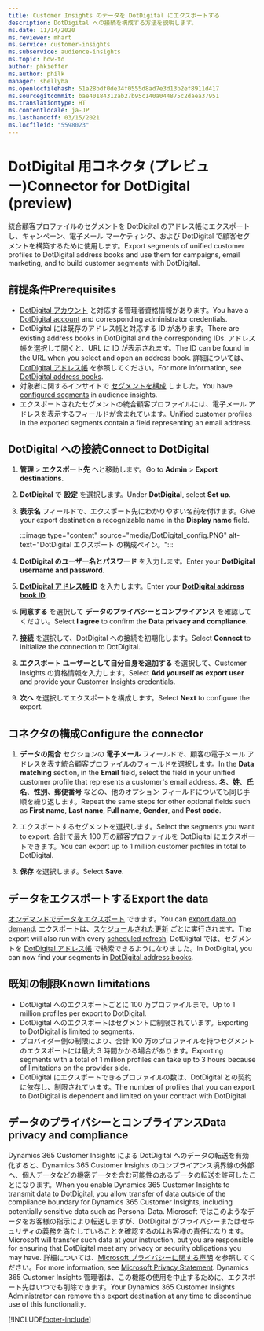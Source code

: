 ```yaml
---
title: Customer Insights のデータを DotDigital にエクスポートする
description: DotDigital への接続を構成する方法を説明します。
ms.date: 11/14/2020
ms.reviewer: mhart
ms.service: customer-insights
ms.subservice: audience-insights
ms.topic: how-to
author: phkieffer
ms.author: philk
manager: shellyha
ms.openlocfilehash: 51a28bdf0de34f0555d8ad7e3d13b2ef8911d417
ms.sourcegitcommit: bae40184312ab27b95c140a044875c2daea37951
ms.translationtype: HT
ms.contentlocale: ja-JP
ms.lasthandoff: 03/15/2021
ms.locfileid: "5598023"
---
```

# <a name="connector-for-dotdigital-preview"></a><span data-ttu-id="161e3-103">DotDigital 用コネクタ (プレビュー)</span><span class="sxs-lookup"><span data-stu-id="161e3-103">Connector for DotDigital (preview)</span></span>

<span data-ttu-id="161e3-104">統合顧客プロファイルのセグメントを DotDigital のアドレス帳にエクスポートし、キャンペーン、電子メール マーケティング、および DotDigital で顧客セグメントを構築するために使用します。</span><span class="sxs-lookup"><span data-stu-id="161e3-104">Export segments of unified customer profiles to DotDigital address books and use them for campaigns, email marketing, and to build customer segments with DotDigital.</span></span> 

## <a name="prerequisites"></a><span data-ttu-id="161e3-105">前提条件</span><span class="sxs-lookup"><span data-stu-id="161e3-105">Prerequisites</span></span>

-   <span data-ttu-id="161e3-106">[DotDigital アカウント](https://dotdigital.com/) と対応する管理者資格情報があります。</span><span class="sxs-lookup"><span data-stu-id="161e3-106">You have a [DotDigital account](https://dotdigital.com/) and corresponding administrator credentials.</span></span>
-   <span data-ttu-id="161e3-107">DotDigital には既存のアドレス帳と対応する ID があります。</span><span class="sxs-lookup"><span data-stu-id="161e3-107">There are existing address books in DotDigital and the corresponding IDs.</span></span> <span data-ttu-id="161e3-108">アドレス帳を選択して開くと、URL に ID が表示されます。</span><span class="sxs-lookup"><span data-stu-id="161e3-108">The ID can be found in the URL when you select and open an address book.</span></span> <span data-ttu-id="161e3-109">詳細については、[DotDigital アドレス帳](https://support.dotdigital.com/hc/articles/212211968-Creating-an-address-book) を参照してください。</span><span class="sxs-lookup"><span data-stu-id="161e3-109">For more information, see [DotDigital address books](https://support.dotdigital.com/hc/articles/212211968-Creating-an-address-book).</span></span>
-   <span data-ttu-id="161e3-110">対象者に関するインサイトで [セグメントを構成](segments.md) しました。</span><span class="sxs-lookup"><span data-stu-id="161e3-110">You have [configured segments](segments.md) in audience insights.</span></span>
-   <span data-ttu-id="161e3-111">エクスポートされたセグメントの統合顧客プロファイルには、電子メール アドレスを表示するフィールドが含まれています。</span><span class="sxs-lookup"><span data-stu-id="161e3-111">Unified customer profiles in the exported segments contain a field representing an email address.</span></span>

## <a name="connect-to-dotdigital"></a><span data-ttu-id="161e3-112">DotDigital への接続</span><span class="sxs-lookup"><span data-stu-id="161e3-112">Connect to DotDigital</span></span>

1. <span data-ttu-id="161e3-113">**管理** > **エクスポート先** へと移動します。</span><span class="sxs-lookup"><span data-stu-id="161e3-113">Go to **Admin** > **Export destinations**.</span></span>

1. <span data-ttu-id="161e3-114">**DotDigital** で **設定** を選択します。</span><span class="sxs-lookup"><span data-stu-id="161e3-114">Under **DotDigital**, select **Set up**.</span></span>

1. <span data-ttu-id="161e3-115">**表示名** フィールドで、エクスポート先にわかりやすい名前を付けます。</span><span class="sxs-lookup"><span data-stu-id="161e3-115">Give your export destination a recognizable name in the **Display name** field.</span></span>

   :::image type="content" source="media/DotDigital_config.PNG" alt-text="DotDigital エクスポート の構成ペイン。":::

1. <span data-ttu-id="161e3-117">**DotDigital のユーザー名とパスワード** を入力します。</span><span class="sxs-lookup"><span data-stu-id="161e3-117">Enter your **DotDigital username and password**.</span></span>

1. <span data-ttu-id="161e3-118">**[DotDigital アドレス帳 ID](https://support.dotdigital.com/hc/articles/212211968-Creating-an-address-book)** を入力します。</span><span class="sxs-lookup"><span data-stu-id="161e3-118">Enter your **[DotDigital address book ID](https://support.dotdigital.com/hc/articles/212211968-Creating-an-address-book)**.</span></span>

1. <span data-ttu-id="161e3-119">**同意する** を選択して **データのプライバシーとコンプライアンス** を確認してください。</span><span class="sxs-lookup"><span data-stu-id="161e3-119">Select **I agree** to confirm the **Data privacy and compliance**.</span></span>

1. <span data-ttu-id="161e3-120">**接続** を選択して、DotDigital への接続を初期化します。</span><span class="sxs-lookup"><span data-stu-id="161e3-120">Select **Connect** to initialize the connection to DotDigital.</span></span>

1. <span data-ttu-id="161e3-121">**エクスポート ユーザーとして自分自身を追加する** を選択して、Customer Insights の資格情報を入力します。</span><span class="sxs-lookup"><span data-stu-id="161e3-121">Select **Add yourself as export user** and provide your Customer Insights credentials.</span></span>

1. <span data-ttu-id="161e3-122">**次へ** を選択してエクスポートを構成します。</span><span class="sxs-lookup"><span data-stu-id="161e3-122">Select **Next** to configure the export.</span></span>

## <a name="configure-the-connector"></a><span data-ttu-id="161e3-123">コネクタの構成</span><span class="sxs-lookup"><span data-stu-id="161e3-123">Configure the connector</span></span>

1. <span data-ttu-id="161e3-124">**データの照合** セクションの **電子メール** フィールドで、顧客の電子メール アドレスを表す統合顧客プロファイルのフィールドを選択します。</span><span class="sxs-lookup"><span data-stu-id="161e3-124">In the **Data matching** section, in the **Email** field, select the field in your unified customer profile that represents a customer's email address.</span></span> <span data-ttu-id="161e3-125">**名**、**姓**、**氏名**、**性別**、**郵便番号** などの、他のオプション フィールドについても同じ手順を繰り返します。</span><span class="sxs-lookup"><span data-stu-id="161e3-125">Repeat the same steps for other optional fields such as **First name**, **Last name**, **Full name**, **Gender**, and **Post code**.</span></span>

1. <span data-ttu-id="161e3-126">エクスポートするセグメントを選択します。</span><span class="sxs-lookup"><span data-stu-id="161e3-126">Select the segments you want to export.</span></span> <span data-ttu-id="161e3-127">合計で最大 100 万の顧客プロファイルを DotDigital にエクスポートできます。</span><span class="sxs-lookup"><span data-stu-id="161e3-127">You can export up to 1 million customer profiles in total to DotDigital.</span></span>

1. <span data-ttu-id="161e3-128">**保存** を選択します。</span><span class="sxs-lookup"><span data-stu-id="161e3-128">Select **Save**.</span></span>

## <a name="export-the-data"></a><span data-ttu-id="161e3-129">データをエクスポートする</span><span class="sxs-lookup"><span data-stu-id="161e3-129">Export the data</span></span>

<span data-ttu-id="161e3-130">[オンデマンドでデータをエクスポート](export-destinations.md) できます。</span><span class="sxs-lookup"><span data-stu-id="161e3-130">You can [export data on demand](export-destinations.md).</span></span> <span data-ttu-id="161e3-131">エクスポートは、[スケジュールされた更新](system.md#schedule-tab) ごとに実行されます。</span><span class="sxs-lookup"><span data-stu-id="161e3-131">The export will also run with every [scheduled refresh](system.md#schedule-tab).</span></span> <span data-ttu-id="161e3-132">DotDigital では、セグメントを [DotDigital アドレス帳](https://support.dotdigital.com/hc/articles/212211968-Creating-an-address-book) で検索できるようになりました。</span><span class="sxs-lookup"><span data-stu-id="161e3-132">In DotDigital, you can now find your segments in [DotDigital address books](https://support.dotdigital.com/hc/articles/212211968-Creating-an-address-book).</span></span>

## <a name="known-limitations"></a><span data-ttu-id="161e3-133">既知の制限</span><span class="sxs-lookup"><span data-stu-id="161e3-133">Known limitations</span></span>

- <span data-ttu-id="161e3-134">DotDigital へのエクスポートごとに 100 万プロファイルまで。</span><span class="sxs-lookup"><span data-stu-id="161e3-134">Up to 1 million profiles per export to DotDigital.</span></span>
- <span data-ttu-id="161e3-135">DotDigital へのエクスポートはセグメントに制限されています。</span><span class="sxs-lookup"><span data-stu-id="161e3-135">Exporting to DotDigital is limited to segments.</span></span>
- <span data-ttu-id="161e3-136">プロバイダー側の制限により、合計 100 万のプロファイルを持つセグメントのエクスポートには最大 3 時間かかる場合があります。</span><span class="sxs-lookup"><span data-stu-id="161e3-136">Exporting segments with a total of 1 million profiles can take up to 3 hours because of limitations on the provider side.</span></span> 
- <span data-ttu-id="161e3-137">DotDigital にエクスポートできるプロファイルの数は、DotDigital との契約に依存し、制限されています。</span><span class="sxs-lookup"><span data-stu-id="161e3-137">The number of profiles that you can export to DotDigital is dependent and limited on your contract with DotDigital.</span></span>

## <a name="data-privacy-and-compliance"></a><span data-ttu-id="161e3-138">データのプライバシーとコンプライアンス</span><span class="sxs-lookup"><span data-stu-id="161e3-138">Data privacy and compliance</span></span>

<span data-ttu-id="161e3-139">Dynamics 365 Customer Insights による DotDigital へのデータの転送を有効化すると、Dynamics 365 Customer Insights のコンプライアンス境界線の外部へ、個人データなどの機密データを含む可能性のあるデータの転送を許可したことになります。</span><span class="sxs-lookup"><span data-stu-id="161e3-139">When you enable Dynamics 365 Customer Insights to transmit data to DotDigital, you allow transfer of data outside of the compliance boundary for Dynamics 365 Customer Insights, including potentially sensitive data such as Personal Data.</span></span> <span data-ttu-id="161e3-140">Microsoft ではこのようなデータをお客様の指示により転送しますが、DotDigital がプライバシーまたはセキュリティの義務を満たしていることを確認するのはお客様の責任になります。</span><span class="sxs-lookup"><span data-stu-id="161e3-140">Microsoft will transfer such data at your instruction, but you are responsible for ensuring that DotDigital meet any privacy or security obligations you may have.</span></span> <span data-ttu-id="161e3-141">詳細については、[Microsoft プライバシーに関する声明](https://go.microsoft.com/fwlink/?linkid=396732) を参照してください。</span><span class="sxs-lookup"><span data-stu-id="161e3-141">For more information, see [Microsoft Privacy Statement](https://go.microsoft.com/fwlink/?linkid=396732).</span></span>
<span data-ttu-id="161e3-142">Dynamics 365 Customer Insights 管理者は、この機能の使用を中止するために、エクスポート先はいつでも削除できます。</span><span class="sxs-lookup"><span data-stu-id="161e3-142">Your Dynamics 365 Customer Insights Administrator can remove this export destination at any time to discontinue use of this functionality.</span></span>


[!INCLUDE[footer-include](../includes/footer-banner.md)]